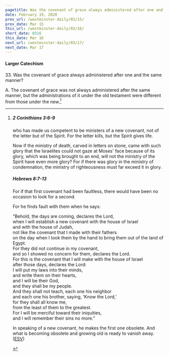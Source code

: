 ```yaml
---
pagetitle: Was the covenant of grace always administered after one and the same manner?
date: February 19, 2020
prev_url: /westminster-daily/03/15/
prev_date: Mar 15
this_url: /westminster-daily/03/16/
short_date: 0316
this_date: Mar 16
next_url: /westminster-daily/03/17/
next_date: Mar 17
---
```


#### Larger Catechism

33\. Was the covenant of grace always administered after one and the same manner?

A. The covenant of grace was not always administered after the same manner, but the administrations of it under the old testament were different from those under the new.[^fnref:wlc1]


[^fnref:wlc1]: <div class="esv"><h5>2 Corinthians 3:6-9</h5> <div class="esv-text"><p id="p47003006.01-1">who has made us competent to be ministers of a new covenant, not of the letter but of the Spirit. For the letter kills, but the Spirit gives life.</p>  <p id="p47003007.01-1">Now if the ministry of death, carved in letters on stone, came with such glory that the Israelites could not gaze at Moses' face because of its glory, which was being brought to an end, will not the ministry of the Spirit have even more glory? For if there was glory in the ministry of condemnation, the ministry of righteousness must far exceed it in glory.</p> </div><h5>Hebrews 8:7-13</h5> <div class="esv-text"><p id="p58008007.01-2">For if that first covenant had been faultless, there would have been no occasion to look for a second.</p>  <p id="p58008008.01-2">For he finds fault with them when he says:</p> <div class="block-indent"> <p class="line-group" id="p58008008.10-2">&#8220;Behold, the days are coming, declares the Lord,<br /> <span class="indent"></span>when I will establish a new covenant with the house of Israel<br /> <span class="indent"></span>and with the house of Judah,<br />  not like the covenant that I made with their fathers<br /> <span class="indent"></span>on the day when I took them by the hand to bring them out of the land of Egypt.<br /> For they did not continue in my covenant,<br /> <span class="indent"></span>and so I showed no concern for them, declares the Lord.<br />  For this is the covenant that I will make with the house of Israel<br /> <span class="indent"></span>after those days, declares the Lord:<br /> I will put my laws into their minds,<br /> <span class="indent"></span>and write them on their hearts,<br /> and I will be their God,<br /> <span class="indent"></span>and they shall be my people.<br />  And they shall not teach, each one his neighbor<br /> <span class="indent"></span>and each one his brother, saying, &#8216;Know the Lord,&#8217;<br /> for they shall all know me,<br /> <span class="indent"></span>from the least of them to the greatest.<br />  For I will be merciful toward their iniquities,<br /> <span class="indent"></span>and I will remember their sins no more.&#8221;</p> </div>  <p class="same-paragraph" id="p58008013.01-2">In speaking of a new covenant, he makes the first one obsolete. And what is becoming obsolete and growing old is ready to vanish away.  (<a href="http://www.esv.org" class="copyright">ESV</a>)</p> </div> </div>

